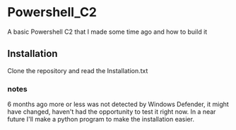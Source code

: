 # Powershell_C2
A basic Powershell C2 that I made some time ago and how to build it

## Installation
Clone the repository and read the Installation.txt

### notes
6 months ago more or less was not detected by Windows Defender, it might have changed, haven't had the opportunity to test it right now. In a near future I'll make a python program to make the installation easier.
